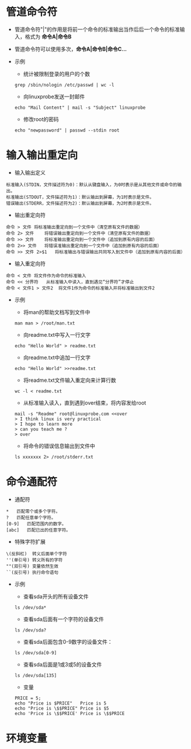 # 管道命令符
- 管道命令符"|"的作用是将前一个命令的标准输出当作后后一个命令的标准输入，格式为 **命令A|命令B**

- 管道命令符可以使用多次，**命令A|命令B|命令C...**

- 示例
  - 统计被限制登录的用户的个数
  ```
  grep /sbin/nologin /etc/passwd | wc -l
  ```

  - 向linuxprobe发送一封邮件
  ```
  echo "Mail Content" | mail -s "Subject" linuxprobe
  ```

  - 修改root的密码
  ```
  echo "newpassword" | passwd --stdin root
  ```

# 输入输出重定向
- 输入输出定义
```
标准输入(STDIN，文件描述符为0)：默认从键盘输入，为0时表示是从其他文件或命令的输出。
标准输出(STDOUT，文件描述符为1)：默认输出到屏幕，为1时表示是文件。
错误输出(STDERR，文件描述符为2)：默认输出到屏幕，为2时表示是文件。
```

- 输出重定向符
```
命令 > 文件	将标准输出重定向到一个文件中（清空原有文件的数据）
命令 2> 文件	将错误输出重定向到一个文件中（清空原有文件的数据）
命令 >> 文件	将标准输出重定向到一个文件中（追加到原有内容的后面）
命令 2>> 文件	将错误准输出重定向到一个文件中（追加到原有内容的后面）
命令 >> 文件 2>$1	将标准输出与错误输出共同写入到文件中（追加到原有内容的后面）
```

- 输入重定向符
```
命令 < 文件	将文件作为命令的标准输入
命令 << 分界符	从标准输入中读入，直到遇见“分界符”才停止
命令 < 文件1 > 文件2	将文件1作为命令的标准输入并将标准输出到文件2
```

- 示例
  - 将man的帮助文档写到文件中
  ```
  man man > /root/man.txt
  ```

  - 向readme.txt中写入一行文字
  ```
  echo "Hello World" > readme.txt
  ```

  - 向readme.txt中追加一行文字
  ```
  echo "Hello World" >>readme.txt
  ```

  - 将readme.txt文件输入重定向来计算行数
  ```
  wc -l < readme.txt
  ```

  - 从标准输入读入，直到遇到over结束，将内容发给root
  ```
  mail -s "Readme" root@linuxprobe.com <<over
  > I think linux is very practical
  > I hope to learn more
  > can you teach me ?
  > over
  ```
  - 将命令的错误信息输出到文件中
  ```
  ls xxxxxxx 2> /root/stderr.txt
  ```

# 命令通配符

- 通配符
```
*	匹配零个或多个字符。
?	匹配任意单个字符。
[0-9]	匹配范围内的数字。
[abc]	匹配已出的任意字符。
```

- 特殊字符扩展
```
\(反斜杠)	转义后面单个字符
''(单引号)	转义所有的字符
""(双引号)	变量依然生效
``(反引号)	执行命令语句
```

- 示例
  - 查看sda开头的所有设备文件
  ```
  ls /dev/sda*
  ```

  - 查看sda后面有一个字符的设备文件
  ```
  ls /dev/sda?
  ```

  - 查看sda后面包含0-9数字的设备文件：
  ```
  ls /dev/sda[0-9]
  ```

  - 查看sda后面是1或3或5的设备文件
  ```
  ls /dev/sda[135]
  ```

  - 变量
  ```
  PRICE = 5;
  echo "Price is $PRICE"   Price is 5
  echo "Price is \$$PRICE" Price is $5
  echo 'Price is \$$PRICE' Price is \$$PRICE
  ```

# 环境变量
